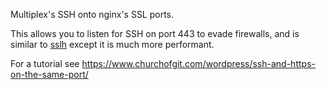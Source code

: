 Multiplex's SSH onto nginx's SSL ports.

This allows you to listen for SSH on port 443
to evade firewalls, and is similar to [sslh](https://github.com/yrutschle/sslh)
except it is much more performant.

For a tutorial see https://www.churchofgit.com/wordpress/ssh-and-https-on-the-same-port/
